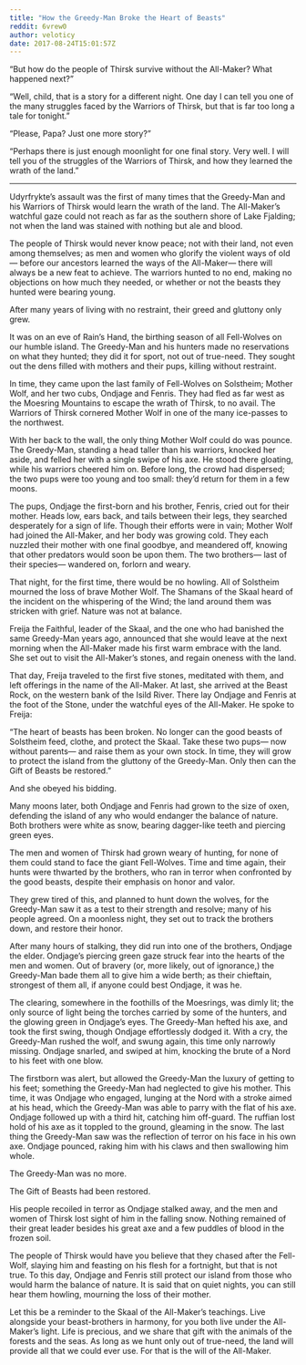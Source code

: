 ```yaml
---
title: "How the Greedy-Man Broke the Heart of Beasts"
reddit: 6vrew0
author: veloticy
date: 2017-08-24T15:01:57Z
---
```


“But how do the people of Thirsk survive without the All-Maker? What happened next?”

“Well, child, that is a story for a different night. One day I can tell you one of the many struggles faced by the Warriors of Thirsk, but that is far too long a tale for tonight.”

“Please, Papa? Just one more story?”

“Perhaps there is just enough moonlight for one final story. Very well. I will tell you of the struggles of the Warriors of Thirsk, and how they learned the wrath of the land.”

*****

Udyrfrykte’s assault was the first of many times that the Greedy-Man and his Warriors of Thirsk would learn the wrath of the land. The All-Maker’s watchful gaze could not reach as far as the southern shore of Lake Fjalding; not when the land was stained with nothing but ale and blood. 

The people of Thirsk would never know peace; not with their land, not even among themselves; as men and women who glorify the violent ways of old— before our ancestors learned the ways of the All-Maker— there will always be a new feat to achieve. The warriors hunted to no end, making no objections on how much they needed, or whether or not the beasts they hunted were bearing young.

After many years of living with no restraint, their greed and gluttony only grew.

It was on an eve of Rain’s Hand, the birthing season of all Fell-Wolves on our humble island. The Greedy-Man and his hunters made no reservations on what they hunted; they did it for sport, not out of true-need. They sought out the dens filled with mothers and their pups, killing without restraint.

In time, they came upon the last family of Fell-Wolves on Solstheim; Mother Wolf, and her two cubs, Ondjage and Fenris. They had fled as far west as the Moesring Mountains to escape the wrath of Thirsk, to no avail. The Warriors of Thirsk cornered Mother Wolf in one of the many ice-passes to the northwest.

With her back to the wall, the only thing Mother Wolf could do was pounce. The Greedy-Man, standing a head taller than his warriors, knocked her aside, and felled her with a single swipe of his axe. He stood there gloating, while his warriors cheered him on. Before long, the crowd had dispersed; the two pups were too young and too small: they’d return for them in a few moons.

The pups, Ondjage the first-born and his brother, Fenris, cried out for their mother. Heads low, ears back, and tails between their legs, they searched desperately for a sign of life. Though their efforts were in vain; Mother Wolf had joined the All-Maker, and her body was growing cold. They each nuzzled their mother with one final goodbye, and meandered off, knowing that other predators would soon be upon them. The two brothers— last of their species— wandered on, forlorn and weary.

That night, for the first time, there would be no howling. All of Solstheim mourned the loss of brave Mother Wolf. The Shamans of the Skaal heard of the incident on the whispering of the Wind; the land around them was stricken with grief. Nature was not at balance.

Freija the Faithful, leader of the Skaal, and the one who had banished the same Greedy-Man years ago, announced that she would leave at the next morning when the All-Maker made his first warm embrace with the land. She set out to visit the All-Maker’s stones, and regain oneness with the land.

That day, Freija traveled to the first five stones, meditated with them, and left offerings in the name of the All-Maker. At last, she arrived at the Beast Rock, on the western bank of the Isild River. There lay Ondjage and Fenris at the foot of the Stone, under the watchful eyes of the All-Maker. He spoke to Freija:

“The heart of beasts has been broken. No longer can the good beasts of Solstheim feed, clothe, and protect the Skaal. Take these two pups— now without parents— and raise them as your own stock. In time, they will grow to protect the island from the gluttony of the Greedy-Man. Only then can the Gift of Beasts be restored.”

And she obeyed his bidding.

Many moons later, both Ondjage and Fenris had grown to the size of oxen, defending the island of any who would endanger the balance of nature. Both brothers were white as snow, bearing dagger-like teeth and piercing green eyes. 

The men and women of Thirsk had grown weary of hunting, for none of them could stand to face the giant Fell-Wolves. Time and time again, their hunts were thwarted by the brothers, who ran in terror when confronted by the good beasts, despite their emphasis on honor and valor.

They grew tired of this, and planned to hunt down the wolves, for the Greedy-Man saw it as a test to their strength and resolve; many of his people agreed. On a moonless night, they set out to track the brothers down, and restore their honor. 

After many hours of stalking, they did run into one of the brothers, Ondjage the elder. Ondjage’s piercing green gaze struck fear into the hearts of the men and women. Out of bravery (or, more likely, out of ignorance,) the Greedy-Man bade them all to give him a wide berth; as their chieftain, strongest of them all, if anyone could best Ondjage, it was he.

The clearing, somewhere in the foothills of the Moesrings, was dimly lit; the only source of light being the torches carried by some of the hunters, and the glowing green in Ondjage’s eyes. The Greedy-Man hefted his axe, and took the first swing, though Ondjage effortlessly dodged it. With a cry, the Greedy-Man rushed the wolf, and swung again, this time only narrowly missing. Ondjage snarled, and swiped at him, knocking the brute of a Nord to his feet with one blow.

The firstborn was alert, but allowed the Greedy-Man the luxury of getting to his feet; something the Greedy-Man had neglected to give his mother. This time, it was Ondjage who engaged, lunging at the Nord with a stroke aimed at his head, which the Greedy-Man was able to parry with the flat of his axe. Ondjage followed up with a third hit, catching him off-guard. The ruffian lost hold of his axe as it toppled to the ground, gleaming in the snow. The last thing the Greedy-Man saw was the reflection of terror on his face in his own axe. Ondjage pounced, raking him with his claws and then swallowing him whole.

The Greedy-Man was no more.

The Gift of Beasts had been restored.

His people recoiled in terror as Ondjage stalked away, and the men and women of Thirsk lost sight of him in the falling snow. Nothing remained of their great leader besides his great axe and a few puddles of blood in the frozen soil.

The people of Thirsk would have you believe that they chased after the Fell-Wolf, slaying him and feasting on his flesh for a fortnight, but that is not true. To this day, Ondjage and Fenris still protect our island from those who would harm the balance of nature. It is said that on quiet nights, you can still hear them howling, mourning the loss of their mother.

Let this be a reminder to the Skaal of the All-Maker’s teachings. Live alongside your beast-brothers in harmony, for you both live under the All-Maker’s light. Life is precious, and we share that gift with the animals of the forests and the seas. As long as we hunt only out of true-need, the land will provide all that we could ever use. For that is the will of the All-Maker.


